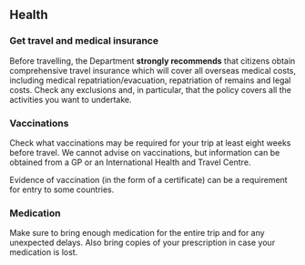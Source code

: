 ## Health

### **Get travel and medical insurance**

Before travelling, the Department **strongly recommends** that citizens obtain comprehensive travel insurance which will cover all overseas medical costs, including medical repatriation/evacuation, repatriation of remains and legal costs. Check any exclusions and, in particular, that the policy covers all the activities you want to undertake.

### **Vaccinations**

Check what vaccinations may be required for your trip at least eight weeks before travel. We cannot advise on vaccinations, but information can be obtained from a GP or an International Health and Travel Centre.

Evidence of vaccination (in the form of a certificate) can be a requirement for entry to some countries.

### **Medication**

Make sure to bring enough medication for the entire trip and for any unexpected delays. Also bring copies of your prescription in case your medication is lost.